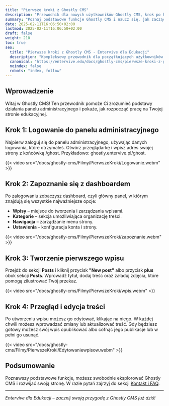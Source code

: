 ```yaml
---
title: "Pierwsze kroki z Ghostly CMS"
description: "Przewodnik dla nowych użytkowników Ghostly CMS, krok po kroku jak rozpocząć pracę."
summary: "Poznaj podstawowe funkcje Ghostly CMS i naucz się, jak zacząć korzystać z platformy."
date: 2025-02-11T16:06:50+02:00
lastmod: 2025-02-11T16:06:50+02:00
draft: false
weight: 210
toc: true
seo:
  title: "Pierwsze kroki z Ghostly CMS - Entervive dla Edukacji"
  description: "Kompleksowy przewodnik dla początkujących użytkowników Ghostly CMS. Dowiedz się, jak korzystać z panelu administracyjnego i tworzyć treści."
  canonical: "https://entervive.edu/docs/ghostly-cms/pierwsze-kroki-z-ghostly-cms/"
  noindex: false
  robots: "index, follow"
---
```


## Wprowadzenie

Witaj w Ghostly CMS! Ten przewodnik pomoże Ci zrozumieć podstawy działania panelu administracyjnego i pokaże, jak rozpocząć pracę na Twojej stronie edukacyjnej.

## Krok 1: Logowanie do panelu administracyjnego

Najpierw zaloguj się do panelu administracyjnego, używając danych logowania, które otrzymałeś. Otwórz przeglądarkę i wpisz adres swojej strony z końcówką /ghost. Przykładowo: ghostly.entervive.pl/ghost.

{{< video src="/docs/ghostly-cms/Filmy/PierwszeKroki/Logowanie.webm" >}}

## Krok 2: Zapoznanie się z dashboardem

Po zalogowaniu zobaczysz dashboard, czyli główny panel, w którym znajdują się wszystkie najważniejsze opcje:

- **Wpisy** – miejsce do tworzenia i zarządzania wpisami.
- **Kategorie** – sekcja umożliwiająca organizację treści.
- **Nawigacja** – zarządzanie menu strony.
- **Ustawienia** – konfiguracja konta i strony.

{{< video src="/docs/ghostly-cms/Filmy/PierwszeKroki/zapoznanie.webm" >}}

## Krok 3: Tworzenie pierwszego wpisu

Przejdź do sekcji **Posts** i kliknij przycisk **"New post"** albo przycisk **plus** obok sekcji **Posts**. Wprowadź tytuł, dodaj treść oraz załaduj zdjęcia, które pomogą zilustrować Twój przekaz.

{{< video src="/docs/ghostly-cms/Filmy/PierwszeKroki/wpis.webm" >}}

## Krok 4: Przegląd i edycja treści

Po utworzeniu wpisu możesz go edytować, klikając na niego. W każdej chwili możesz wprowadzać zmiany lub aktualizować treść. Gdy będziesz gotowy możesz swój wpis opublikować albo cofnąć jego publikacje lub w pełni go usunąć.

{{< video src="/docs/ghostly-cms/Filmy/PierwszeKroki/Edytowaniewpisow.webm" >}}

## Podsumowanie

Poznawszy podstawowe funkcje, możesz swobodnie eksplorować Ghostly CMS i rozwijać swoją stronę. W razie pytań zajrzyj do sekcji [Kontakt i FAQ](/docs/informacje-ogólne/kontakt-i-faq/).

---

_Entervive dla Edukacji – zacznij swoją przygodę z Ghostly CMS już dziś!_
